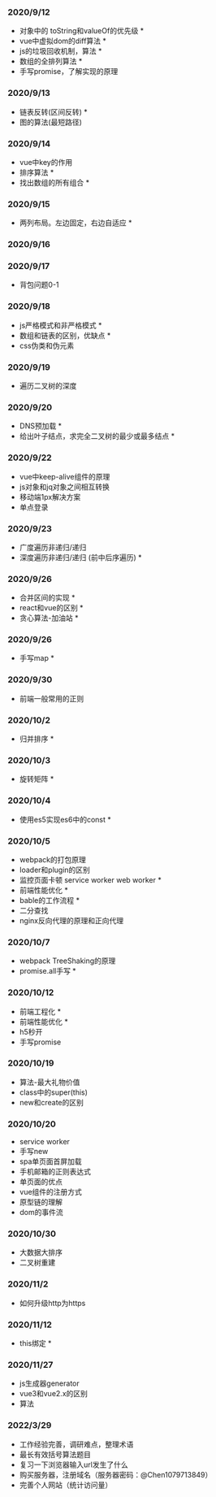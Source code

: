 ### 2020/9/12
- 对象中的 toString和valueOf的优先级  *
- vue中虚拟dom的diff算法 *
- js的垃圾回收机制，算法 *
- 数组的全排列算法  *
- 手写promise，了解实现的原理
   
### 2020/9/13
- 链表反转(区间反转) *
- 图的算法(最短路径)
### 2020/9/14
- vue中key的作用
- 排序算法  *
- 找出数组的所有组合  *
### 2020/9/15
- 两列布局。左边固定，右边自适应 *

### 2020/9/16

### 2020/9/17
- 背包问题0-1

### 2020/9/18
- js严格模式和非严格模式 *
- 数组和链表的区别，优缺点 *
- css伪类和伪元素 
### 2020/9/19
- 遍历二叉树的深度 

### 2020/9/20
- DNS预加载 *
- 给出叶子结点，求完全二叉树的最少或最多结点 *


### 2020/9/22
- vue中keep-alive组件的原理
- js对象和jq对象之间相互转换
- 移动端1px解决方案
- 单点登录 

### 2020/9/23
- 广度遍历非递归/递归
- 深度遍历非递归/递归  (前中后序遍历) *

### 2020/9/26
- 合并区间的实现 *
- react和vue的区别 *
- 贪心算法-加油站 *

### 2020/9/26
- 手写map *

### 2020/9/30
- 前端一般常用的正则

### 2020/10/2
- 归并排序 *

### 2020/10/3
- 旋转矩阵 *

### 2020/10/4
- 使用es5实现es6中的const *

### 2020/10/5
- webpack的打包原理
- loader和plugin的区别 
- 监控页面卡顿 service worker  web worker *
- 前端性能优化  *
- bable的工作流程 *
- 二分查找  
- nginx反向代理的原理和正向代理 

### 2020/10/7
- webpack TreeShaking的原理 
- promise.all手写 *

### 2020/10/12
- 前端工程化 *
- 前端性能优化 *
- h5秒开 
- 手写promise 

### 2020/10/19
- 算法-最大礼物价值
- class中的super(this)
- new和create的区别
### 2020/10/20
- service worker
- 手写new
- spa单页面首屏加载
- 手机邮箱的正则表达式
- 单页面的优点
- vue组件的注册方式
- 原型链的理解
- dom的事件流
   
### 2020/10/30

- 大数据大排序
- 二叉树重建

### 2020/11/2
- 如何升级http为https
   

### 2020/11/12
- this绑定 *

### 2020/11/27
- js生成器generator
- vue3和vue2.x的区别
- 算法


### 2022/3/29
- 工作经验完善，调研难点，整理术语
- 最长有效括号算法题目
- 复习一下浏览器输入url发生了什么
- 购买服务器，注册域名（服务器密码：@Chen1079713849）
- 完善个人网站（统计访问量）